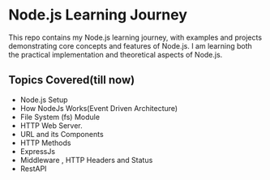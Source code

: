 # Node.js Learning Journey

This repo contains my Node.js learning journey, with examples and projects demonstrating core concepts and features of Node.js. I am learning both the practical implementation and theoretical aspects of Node.js.

## Topics Covered(till now)

- Node.js Setup
- How NodeJs Works(Event Driven Architecture)
- File System (fs) Module
- HTTP Web Server.
- URL and its Components
- HTTP Methods
- ExpressJs
- Middleware , HTTP Headers and Status
- RestAPI

